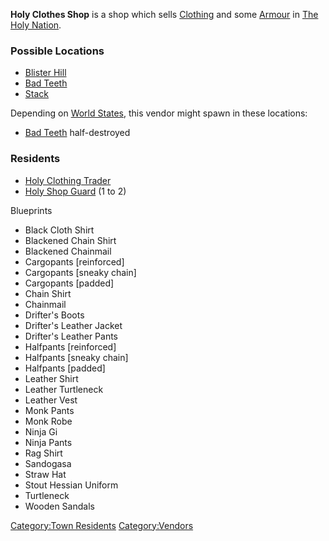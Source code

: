**Holy Clothes Shop** is a shop which sells
[Clothing](Clothing.md "wikilink") and some [Armour](Armour.md "wikilink") in
[The Holy Nation](02%20-%20Projects%20&%20Wikis/Kenshi/Kenshi%20Wiki/Kenshi%20Wiki%20Template/The_Holy_Nation.md "wikilink").

### Possible Locations

- [Blister Hill](Blister_Hill.md "wikilink")
- [Bad Teeth](Bad_Teeth.md "wikilink")
- [Stack](Stack.md "wikilink")

Depending on [World States](World_States.md "wikilink"), this vendor might
spawn in these locations:

- [Bad Teeth](Bad_Teeth.md "wikilink") half-destroyed

### Residents

- [Holy Clothing Trader](Holy_Clothing_Trader "wikilink")
- [Holy Shop Guard](Holy_Shop_Guard.md "wikilink") (1 to 2)

Blueprints

- Black Cloth Shirt
- Blackened Chain Shirt
- Blackened Chainmail
- Cargopants \[reinforced\]
- Cargopants \[sneaky chain\]
- Cargopants \[padded\]
- Chain Shirt
- Chainmail
- Drifter's Boots
- Drifter's Leather Jacket
- Drifter's Leather Pants
- Halfpants \[reinforced\]
- Halfpants \[sneaky chain\]
- Halfpants \[padded\]
- Leather Shirt
- Leather Turtleneck
- Leather Vest
- Monk Pants
- Monk Robe
- Ninja Gi
- Ninja Pants
- Rag Shirt
- Sandogasa
- Straw Hat
- Stout Hessian Uniform
- Turtleneck
- Wooden Sandals

[Category:Town Residents](Category:Town_Residents "wikilink")
[Category:Vendors](Category:Vendors "wikilink")